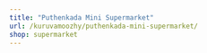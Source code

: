 ```yaml
---
title: "Puthenkada Mini Supermarket"
url: /kuruvamoozhy/puthenkada-mini-supermarket/
shop: supermarket
---
```

